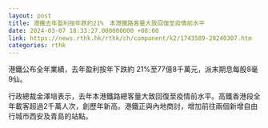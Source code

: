 ```yaml
---
layout: post
title: 港鐵去年盈利按年跌約21%　本港鐵路客量大致回復至疫情前水平
date: 2024-03-07 18:33:27.000000000 +08:00
link: https://news.rthk.hk/rthk/ch/component/k2/1743589-20240307.htm
categories: rthk
---
```


港鐵公布全年業績，去年盈利按年下跌約 21%至77億8千萬元，派末期息每股8毫9仙。

行政總裁金澤培表示，去年本港鐵路總客量大致回復至疫情前水平。高鐵香港段全年載客超過2千萬人次，創歷年新高。港鐵正與內地商討，增加前往兩個新增自由行城巿西安及青島的站點。
